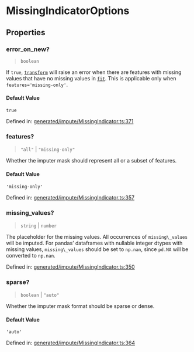 # MissingIndicatorOptions

## Properties

### error\_on\_new?

> `boolean`

If `true`, [`transform`](#sklearn.impute.MissingIndicator.transform "sklearn.impute.MissingIndicator.transform") will raise an error when there are features with missing values that have no missing values in [`fit`](#sklearn.impute.MissingIndicator.fit "sklearn.impute.MissingIndicator.fit"). This is applicable only when `features='missing-only'`.

#### Default Value

`true`

Defined in:  [generated/impute/MissingIndicator.ts:371](https://github.com/transitive-bullshit/scikit-learn-ts/blob/92ab806/packages/sklearn/src/generated/impute/MissingIndicator.ts#L371)

### features?

> `"all"` \| `"missing-only"`

Whether the imputer mask should represent all or a subset of features.

#### Default Value

`'missing-only'`

Defined in:  [generated/impute/MissingIndicator.ts:357](https://github.com/transitive-bullshit/scikit-learn-ts/blob/92ab806/packages/sklearn/src/generated/impute/MissingIndicator.ts#L357)

### missing\_values?

> `string` \| `number`

The placeholder for the missing values. All occurrences of `missing\_values` will be imputed. For pandas’ dataframes with nullable integer dtypes with missing values, `missing\_values` should be set to `np.nan`, since `pd.NA` will be converted to `np.nan`.

Defined in:  [generated/impute/MissingIndicator.ts:350](https://github.com/transitive-bullshit/scikit-learn-ts/blob/92ab806/packages/sklearn/src/generated/impute/MissingIndicator.ts#L350)

### sparse?

> `boolean` \| `"auto"`

Whether the imputer mask format should be sparse or dense.

#### Default Value

`'auto'`

Defined in:  [generated/impute/MissingIndicator.ts:364](https://github.com/transitive-bullshit/scikit-learn-ts/blob/92ab806/packages/sklearn/src/generated/impute/MissingIndicator.ts#L364)
